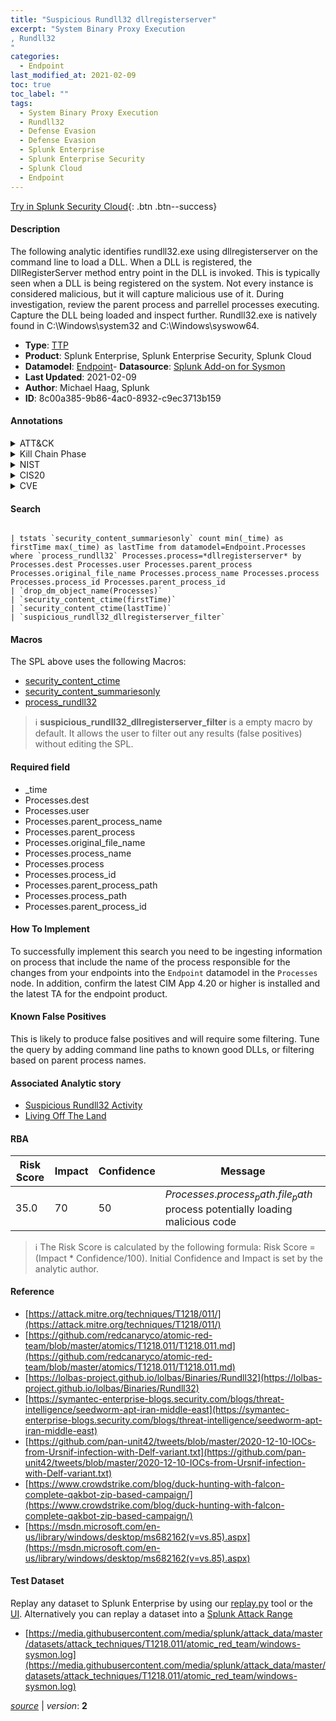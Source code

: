 ```yaml
---
title: "Suspicious Rundll32 dllregisterserver"
excerpt: "System Binary Proxy Execution
, Rundll32
"
categories:
  - Endpoint
last_modified_at: 2021-02-09
toc: true
toc_label: ""
tags:
  - System Binary Proxy Execution
  - Rundll32
  - Defense Evasion
  - Defense Evasion
  - Splunk Enterprise
  - Splunk Enterprise Security
  - Splunk Cloud
  - Endpoint
---
```




[Try in Splunk Security Cloud](https://www.splunk.com/en_us/products/cyber-security.html){: .btn .btn--success}

#### Description

The following analytic identifies rundll32.exe using dllregisterserver on the command line to load a DLL. When a DLL is registered, the DllRegisterServer method entry point in the DLL is invoked. This is typically seen when a DLL is being registered on the system. Not every instance is considered malicious, but it will capture malicious use of it. During investigation, review the parent process and parrellel processes executing. Capture the DLL being loaded and inspect further. Rundll32.exe is natively found in C:\Windows\system32 and C:\Windows\syswow64.

- **Type**: [TTP](https://github.com/splunk/security_content/wiki/Detection-Analytic-Types)
- **Product**: Splunk Enterprise, Splunk Enterprise Security, Splunk Cloud
- **Datamodel**: [Endpoint](https://docs.splunk.com/Documentation/CIM/latest/User/Endpoint)- **Datasource**: [Splunk Add-on for Sysmon](https://splunkbase.splunk.com/app/5709)
- **Last Updated**: 2021-02-09
- **Author**: Michael Haag, Splunk
- **ID**: 8c00a385-9b86-4ac0-8932-c9ec3713b159


#### Annotations

<details>
  <summary>ATT&CK</summary>

<div markdown="1">


| ID             | Technique        |  Tactic             |
| -------------- | ---------------- |-------------------- |
| [T1218](https://attack.mitre.org/techniques/T1218/) | System Binary Proxy Execution | Defense Evasion |

| [T1218.011](https://attack.mitre.org/techniques/T1218/011/) | Rundll32 | Defense Evasion |

</div>
</details>


<details>
  <summary>Kill Chain Phase</summary>

<div markdown="1">

* Actions on Objectives


</div>
</details>


<details>
  <summary>NIST</summary>

<div markdown="1">

* PR.PT
* DE.CM



</div>
</details>

<details>
  <summary>CIS20</summary>

<div markdown="1">

* CIS 8



</div>
</details>

<details>
  <summary>CVE</summary>

<div markdown="1">


</div>
</details>

#### Search 

```

| tstats `security_content_summariesonly` count min(_time) as firstTime max(_time) as lastTime from datamodel=Endpoint.Processes where `process_rundll32` Processes.process=*dllregisterserver* by Processes.dest Processes.user Processes.parent_process Processes.original_file_name Processes.process_name Processes.process Processes.process_id Processes.parent_process_id 
| `drop_dm_object_name(Processes)` 
| `security_content_ctime(firstTime)` 
| `security_content_ctime(lastTime)` 
| `suspicious_rundll32_dllregisterserver_filter`
```

#### Macros
The SPL above uses the following Macros:
* [security_content_ctime](https://github.com/splunk/security_content/blob/develop/macros/security_content_ctime.yml)
* [security_content_summariesonly](https://github.com/splunk/security_content/blob/develop/macros/security_content_summariesonly.yml)
* [process_rundll32](https://github.com/splunk/security_content/blob/develop/macros/process_rundll32.yml)

> :information_source:
> **suspicious_rundll32_dllregisterserver_filter** is a empty macro by default. It allows the user to filter out any results (false positives) without editing the SPL.

#### Required field
* _time
* Processes.dest
* Processes.user
* Processes.parent_process_name
* Processes.parent_process
* Processes.original_file_name
* Processes.process_name
* Processes.process
* Processes.process_id
* Processes.parent_process_path
* Processes.process_path
* Processes.parent_process_id


#### How To Implement
To successfully implement this search you need to be ingesting information on process that include the name of the process responsible for the changes from your endpoints into the `Endpoint` datamodel in the `Processes` node. In addition, confirm the latest CIM App 4.20 or higher is installed and the latest TA for the endpoint product.

#### Known False Positives
This is likely to produce false positives and will require some filtering. Tune the query by adding command line paths to known good DLLs, or filtering based on parent process names.

#### Associated Analytic story
* [Suspicious Rundll32 Activity](/stories/suspicious_rundll32_activity)
* [Living Off The Land](/stories/living_off_the_land)




#### RBA

| Risk Score  | Impact      | Confidence   | Message      |
| ----------- | ----------- |--------------|--------------|
| 35.0 | 70 | 50 | $Processes.process_path.file_path$ process potentially loading malicious code |


> :information_source:
> The Risk Score is calculated by the following formula: Risk Score = (Impact * Confidence/100). Initial Confidence and Impact is set by the analytic author. 

#### Reference

* [https://attack.mitre.org/techniques/T1218/011/](https://attack.mitre.org/techniques/T1218/011/)
* [https://github.com/redcanaryco/atomic-red-team/blob/master/atomics/T1218.011/T1218.011.md](https://github.com/redcanaryco/atomic-red-team/blob/master/atomics/T1218.011/T1218.011.md)
* [https://lolbas-project.github.io/lolbas/Binaries/Rundll32](https://lolbas-project.github.io/lolbas/Binaries/Rundll32)
* [https://symantec-enterprise-blogs.security.com/blogs/threat-intelligence/seedworm-apt-iran-middle-east](https://symantec-enterprise-blogs.security.com/blogs/threat-intelligence/seedworm-apt-iran-middle-east)
* [https://github.com/pan-unit42/tweets/blob/master/2020-12-10-IOCs-from-Ursnif-infection-with-Delf-variant.txt](https://github.com/pan-unit42/tweets/blob/master/2020-12-10-IOCs-from-Ursnif-infection-with-Delf-variant.txt)
* [https://www.crowdstrike.com/blog/duck-hunting-with-falcon-complete-qakbot-zip-based-campaign/](https://www.crowdstrike.com/blog/duck-hunting-with-falcon-complete-qakbot-zip-based-campaign/)
* [https://msdn.microsoft.com/en-us/library/windows/desktop/ms682162(v=vs.85).aspx](https://msdn.microsoft.com/en-us/library/windows/desktop/ms682162(v=vs.85).aspx)



#### Test Dataset
Replay any dataset to Splunk Enterprise by using our [replay.py](https://github.com/splunk/attack_data#using-replaypy) tool or the [UI](https://github.com/splunk/attack_data#using-ui).
Alternatively you can replay a dataset into a [Splunk Attack Range](https://github.com/splunk/attack_range#replay-dumps-into-attack-range-splunk-server)


* [https://media.githubusercontent.com/media/splunk/attack_data/master/datasets/attack_techniques/T1218.011/atomic_red_team/windows-sysmon.log](https://media.githubusercontent.com/media/splunk/attack_data/master/datasets/attack_techniques/T1218.011/atomic_red_team/windows-sysmon.log)



[*source*](https://github.com/splunk/security_content/tree/develop/detections/endpoint/suspicious_rundll32_dllregisterserver.yml) \| *version*: **2**